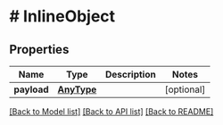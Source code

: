 # # InlineObject

## Properties

Name | Type | Description | Notes
------------ | ------------- | ------------- | -------------
**payload** | [**AnyType**](.md) |  | [optional] 

[[Back to Model list]](../../README.md#documentation-for-models) [[Back to API list]](../../README.md#documentation-for-api-endpoints) [[Back to README]](../../README.md)



